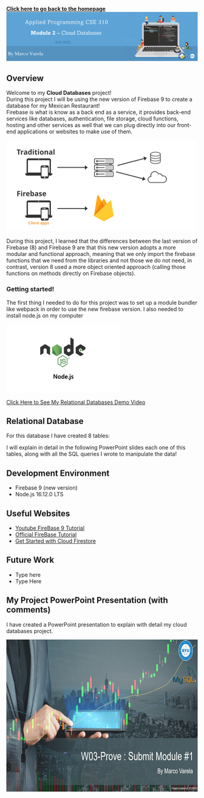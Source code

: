 **[Click here to go back to the homepage](https://github.com/MarcoAntonioVarela/310_fall_2022)**
![Banner Module 1](../Images/Module1_Banner.png) 
## Overview
Welcome to my <b>Cloud Databases</b> project!\
During this project I will be using the new version of Firebase 9 to create a database for my Mexican Restaurant!\
Firebase is what is know as a back end as a service, it provides back-end services like databases, authentication, file storage, cloud functions, hosting and other services as well that we can plug directly into our front-end applications or websites to make use of them.

<img src="../Images/module2_1.png" width="500" height="240" />

During this project, I learned that the differences between the last version of Firebase (8) and Firebase 9 are that this new version adopts a more modular and functional approach, meaning that we only import the firebase functions that we need from the libraries and not those we do not need, in contrast, version 8 used a more object oriented approach (calling those functions on methods directly on Firebase objects).

### Getting started!

The first thing I needed to do for this project was to set up a module bundler like webpack in order to use the new firebase version.
I also needed to install node.js on my computer

<img src="../Images/module2_2.png" width="300" height="180" />



[Click Here to See My Relational Databases Demo Video](https://youtu.be/)

## Relational Database

For this database I have created 8 tables:


I will explain in detail in the following PowerPoint slides each one of this tables, along with all the SQL queries I wrote to manipulate the data! 

## Development Environment

* Firebase 9 (new version)
* Node.js 16.12.0 LTS

## Useful Websites


* [Youtube FireBase 9 Tutorial](https://www.youtube.com/watch?v=9zdvmgGsww0&list=PL4cUxeGkcC9jERUGvbudErNCeSZHWUVlb)
* [Official FireBase Tutorial](https://firebase.google.com/docs/firestore)
* [Get Started with Cloud Firestore](https://firebase.google.com/docs/firestore/quickstart)

## Future Work

* Type here
* Type Here
## My Project PowerPoint Presentation (with comments)
I have created a PowerPoint presentation to explain with detail my cloud databases project.
<!-- I will use HTML tags to illustrate my PowerPoint Presentation with Photos -->
<img src="../Images/module1_1.jpg" width="670" height="400" />

